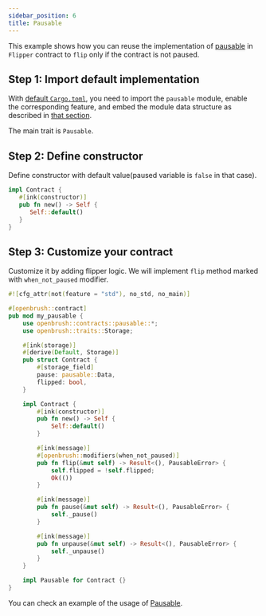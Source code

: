 ```yaml
---
sidebar_position: 6
title: Pausable
---
```


This example shows how you can reuse the implementation of
[pausable](https://github.com/727-Ventures/openbrush-contracts/tree/main/contracts/src/security/pausable) in `Flipper` contract to `flip` only if the contract is not paused.

## Step 1: Import default implementation

With [default `Cargo.toml`](/smart-contracts/overview#the-default-toml-of-your-project-with-openbrush),
you need to import the `pausable` module, enable the corresponding feature, and embed the module data structure
as described in [that section](/smart-contracts/overview#reuse-implementation-of-traits-from-openbrush).

The main trait is `Pausable`.

## Step 2: Define constructor

Define constructor with default value(paused variable is `false` in that case).

```rust
impl Contract {
   #[ink(constructor)]
   pub fn new() -> Self {
      Self::default()
   }
}
```

## Step 3: Customize your contract

Customize it by adding flipper logic. We will implement `flip` method marked with `when_not_paused` modifier.

```rust
#![cfg_attr(not(feature = "std"), no_std, no_main)]

#[openbrush::contract]
pub mod my_pausable {
    use openbrush::contracts::pausable::*;
    use openbrush::traits::Storage;

    #[ink(storage)]
    #[derive(Default, Storage)]
    pub struct Contract {
        #[storage_field]
        pause: pausable::Data,
        flipped: bool,
    }

    impl Contract {
        #[ink(constructor)]
        pub fn new() -> Self {
            Self::default()
        }

        #[ink(message)]
        #[openbrush::modifiers(when_not_paused)]
        pub fn flip(&mut self) -> Result<(), PausableError> {
            self.flipped = !self.flipped;
            Ok(())
        }

        #[ink(message)]
        pub fn pause(&mut self) -> Result<(), PausableError> {
            self._pause()
        }

        #[ink(message)]
        pub fn unpause(&mut self) -> Result<(), PausableError> {
            self._unpause()
        }
    }

    impl Pausable for Contract {}
}
```

You can check an example of the usage of [Pausable](https://github.com/727-Ventures/openbrush-contracts/tree/main/examples/pausable).
